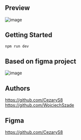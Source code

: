 ## Preview
![image](https://github.com/WojciechSzade/pgui-projekt/assets/46067911/fbf89be4-f592-416a-a616-c208a95eda6d)

## Getting Started

```bash
npm run dev
```

## Based on figma project

![image](https://github.com/WojciechSzade/pgui-projekt/assets/46067911/a41aef64-4498-4bdf-95d9-aa474d628bfa)

## Authors
https://github.com/CezaryS8 <br>
https://github.com/WojciechSzade

## Figma
https://github.com/CezaryS8


